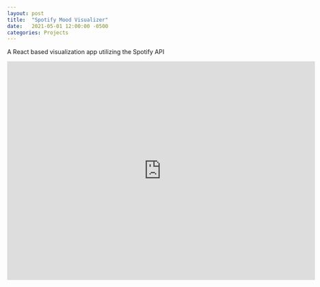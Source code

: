 ```yaml
---
layout: post
title:  "Spotify Mood Visualizer"
date:   2021-05-01 12:00:00 -0500
categories: Projects
---
```


A React based visualization app utilizing the Spotify API

<iframe width="720" height="512" src="https://www.youtube.com/embed/sPZU4n7zLHQ" frameborder="0" ></iframe>
<!-- <iframe width="420" height="315" src="{{site.url}}/images/sv.mp4" frameborder="0" ></iframe> -->

<!-- You’ll find this post in your `_posts` directory. Go ahead and edit it and re-build the site to see your changes. You can rebuild the site in many different ways, but the most common way is to run `jekyll serve`, which launches a web server and auto-regenerates your site when a file is updated.

Jekyll requires blog post files to be named according to the following format:

`YEAR-MONTH-DAY-title.MARKUP`

Where `YEAR` is a four-digit number, `MONTH` and `DAY` are both two-digit numbers, and `MARKUP` is the file extension representing the format used in the file. After that, include the necessary front matter. Take a look at the source for this post to get an idea about how it works.

Jekyll also offers powerful support for code snippets:

{% highlight ruby %}
def print_hi(name)
  puts "Hi, #{name}"
end
print_hi('Tom')
#=> prints 'Hi, Tom' to STDOUT.
{% endhighlight %}

Check out the [Jekyll docs][jekyll-docs] for more info on how to get the most out of Jekyll. File all bugs/feature requests at [Jekyll’s GitHub repo][jekyll-gh]. If you have questions, you can ask them on [Jekyll Talk][jekyll-talk].

[jekyll-docs]: https://jekyllrb.com/docs/home
[jekyll-gh]:   https://github.com/jekyll/jekyll
[jekyll-talk]: https://talk.jekyllrb.com/ -->
